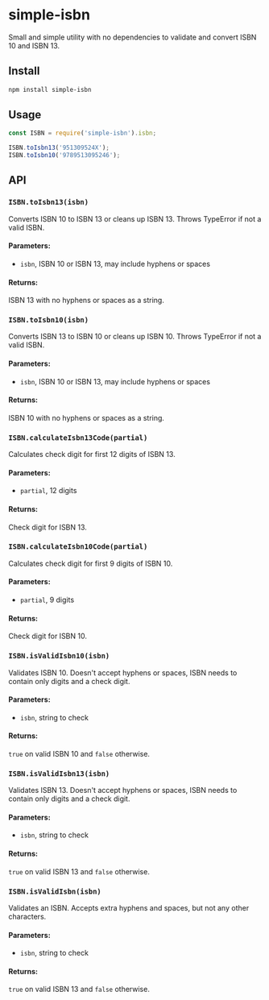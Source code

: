 # simple-isbn
Small and simple utility with no dependencies to validate and convert ISBN 10 and ISBN 13.

## Install
```bash
npm install simple-isbn
```

## Usage

```javascript
const ISBN = require('simple-isbn').isbn;

ISBN.toIsbn13('951309524X');
ISBN.toIsbn10('9789513095246');
```

## API

### `ISBN.toIsbn13(isbn)`

Converts ISBN 10 to ISBN 13 or cleans up ISBN 13. Throws TypeError if not a valid ISBN.

#### Parameters:

 * `isbn`, ISBN 10 or ISBN 13, may include hyphens or spaces

#### Returns:

ISBN 13 with no hyphens or spaces as a string.

### `ISBN.toIsbn10(isbn)`

Converts ISBN 13 to ISBN 10 or cleans up ISBN 10. Throws TypeError if not a valid ISBN.

#### Parameters:

 * `isbn`, ISBN 10 or ISBN 13, may include hyphens or spaces

#### Returns:

ISBN 10 with no hyphens or spaces as a string.

### `ISBN.calculateIsbn13Code(partial)`

Calculates check digit for first 12 digits of ISBN 13.

#### Parameters:

 * `partial`, 12 digits

#### Returns:

Check digit for ISBN 13.

### `ISBN.calculateIsbn10Code(partial)`

Calculates check digit for first 9 digits of ISBN 10.

#### Parameters:

 * `partial`, 9 digits

#### Returns:

Check digit for ISBN 10.

### `ISBN.isValidIsbn10(isbn)`

Validates ISBN 10. Doesn't accept hyphens or spaces, ISBN needs to contain only digits and a check digit.

#### Parameters:

 * `isbn`, string to check

#### Returns:

`true` on valid ISBN 10 and `false` otherwise.

### `ISBN.isValidIsbn13(isbn)`

Validates ISBN 13. Doesn't accept hyphens or spaces, ISBN needs to contain only digits and a check digit.

#### Parameters:

 * `isbn`, string to check

#### Returns:

`true` on valid ISBN 13 and `false` otherwise.

### `ISBN.isValidIsbn(isbn)`

Validates an ISBN. Accepts extra hyphens and spaces, but not any other characters.

#### Parameters:

 * `isbn`, string to check

#### Returns:

`true` on valid ISBN 13 and `false` otherwise.